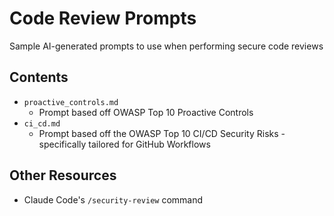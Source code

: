 # Code Review Prompts

Sample AI-generated prompts to use when performing secure code reviews

## Contents

- `proactive_controls.md`
	- Prompt based off OWASP Top 10 Proactive Controls
- `ci_cd.md`
	- Prompt based off the OWASP Top 10 CI/CD Security Risks - specifically tailored for GitHub Workflows

## Other Resources

- Claude Code's `/security-review` command